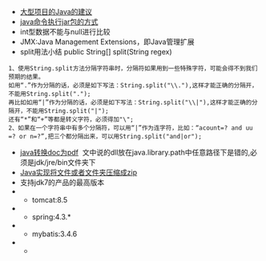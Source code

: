 - [大型项目的Java的建议](https://blog.csdn.net/r1037/article/details/78355844)
- [java命令执行jar包的方式](https://www.cnblogs.com/zpbolgs/p/7267384.html)
- int型数据不能与null进行比较
- JMX:Java Management Extensions，即Java管理扩展
- split用法小结 public String[] split(String regex)
```
1、使用String.split方法分隔字符串时，分隔符如果用到一些特殊字符，可能会得不到我们预期的结果。
如用“.”作为分隔的话，必须是如下写法：String.split("\\."),这样才能正确的分隔开，不能用String.split(".");
再比如如用“|”作为分隔的话，必须是如下写法：String.split("\\|"),这样才能正确的分隔开，不能用String.split("|");
还有“*”和“+”等都是转义字符，必须得加"\";
2、如果在一个字符串中有多个分隔符，可以用“|”作为连字符，比如：“acount=? and uu =? or n=?”,把三个都分隔出来，可以用String.split("and|or");
```
- [java转换doc为pdf](http://feifei.im/archives/93)
  文中说的dll放在java.library.path中任意路径下是错的,必须是jdk/jre/bin文件夹下
- [Java实现将文件或者文件夹压缩成zip](https://www.cnblogs.com/zeng1994/p/7862288.html)
- 支持jdk7的产品的最高版本
- - tomcat:8.5
- - spring:4.3.*
- - mybatis:3.4.6
- - 
